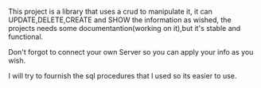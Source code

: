 This project is a library that uses a crud to manipulate it,
it can UPDATE,DELETE,CREATE and SHOW the information as wished,
the projects needs some documentantion(working on it),but it's stable and functional.

Don't forgot to connect your own Server so you can apply your info as you wish.

I will try to fournish the sql procedures that I used so its easier to use.
